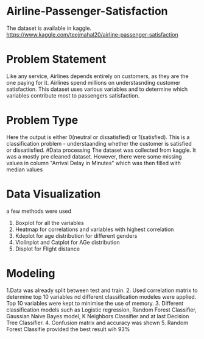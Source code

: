 # Airline-Passenger-Satisfaction
The dataset is available in kaggle. https://www.kaggle.com/teejmahal20/airline-passenger-satisfaction

# Problem Statement
Like any service, Airlines depends entirely on customers, as they are the one paying for it. Airlines spend millions on understasnding customer satisfaction. This dataset uses various variables and to determine which variables contribute most to passengers satisfaction.
# Problem Type
Here the output is either 0(neutral or dissatisfied) or 1(satisfied). This is a classification problem - understaanding whether the customer is satisfied or dissatiisfied.
#Data processing
The dataset was collected from kaggle. It was a mostly pre cleaned dataset. However, there were some missing values in column "Arrival Delay in Minutes" which was then filled with median values
# Data Visualization
a few methods were used
1. Boxplot for all the variables
2. Heatmap for correlations and variables with highest correlation
3. Kdeplot for age distribution for different genders
4. Violinplot and Catplot for AGe distribution
5. Displot for Flight distance 

# Modeling
1.Data was already split between test and train. 
2. Used correlation matrix to determine top 10 variables nd different classification modeles were applied. Top 10 variables were kept to  minimise the use of memory.
3. Different classification models such as Logistic regression, Random Forest Classifier, Gaussian Naive Bayes model, K Neighbors Classifier and at last Decision Tree Classifier.
4. Confusion matrix and accuracy was shown
5. Random Forest Classifie provided the best result wih 93%


